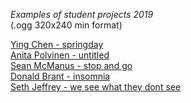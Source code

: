 *Examples of student projects 2019*  
(.ogg 320x240 min format)  

[Ying Chen - springday](http://www.realtechsupport.org/temp/ART350/YingChen_springday.ogg)   
[Anita Polvinen - untitled](http://www.realtechsupport.org/temp/ART350/AnitaPolvinen_untitled.ogg)  
[Sean McManus - stop and go](http://www.realtechsupport.org/temp/ART350/SeanMcManus_stop&go.ogg)  
[Donald Brant - insomnia](http://www.realtechsupport.org/temp/ART350/DonBrant_insomnia.ogg)  
[Seth Jeffrey - we see what they dont see](http://www.realtechsupport.org/temp/ART350/SethJeffrey_we_see_what_you_dont_see.ogg)  
